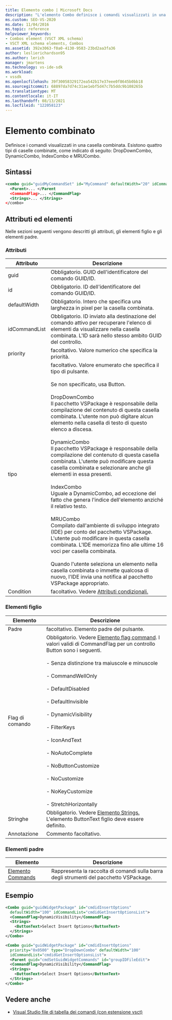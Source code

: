 ```yaml
---
title: Elemento combo | Microsoft Docs
description: "L'elemento Combo definisce i comandi visualizzati in una casella combinata. Sono disponibili quattro tipi: DropDownCombo, DynamicCombo, IndexCombo e MRUCombo."
ms.custom: SEO-VS-2020
ms.date: 11/04/2016
ms.topic: reference
helpviewer_keywords:
- Combos element (VSCT XML schema)
- VSCT XML schema elements, Combos
ms.assetid: 392e3063-f0a0-4130-9583-23bd2aa3fa36
author: leslierichardson95
ms.author: lerich
manager: jmartens
ms.technology: vs-ide-sdk
ms.workload:
- vssdk
ms.openlocfilehash: 39f30058329172ea542b17e37eee0f8645b0bb18
ms.sourcegitcommit: 68897da7d74c31ae1ebf5d47c7b5ddc9b108265b
ms.translationtype: MT
ms.contentlocale: it-IT
ms.lasthandoff: 08/13/2021
ms.locfileid: "122058123"
---
```

# <a name="combo-element"></a>Elemento combinato
Definisce i comandi visualizzati in una casella combinata. Esistono quattro tipi di caselle combinate, come indicato di seguito: DropDownCombo, DynamicCombo, IndexCombo e MRUCombo.

## <a name="syntax"></a>Sintassi

```xml
<combo guid="guidMyCommandSet" id="MyCommand" defaultWidth="20" idCommandList="MyCommandListID" priority="0x102" type="DropDownCombo">
  <Parent>... </Parent
  <CommandFlag>... </CommandFlag>
  <Strings>... </Strings>
</combo>
```

## <a name="attributes-and-elements"></a>Attributi ed elementi
 Nelle sezioni seguenti vengono descritti gli attributi, gli elementi figlio e gli elementi padre.

### <a name="attributes"></a>Attributi

|Attributo|Descrizione|
|---------------|-----------------|
|guid|Obbligatorio. GUID dell'identificatore del comando GUID/ID.|
|id|Obbligatorio. ID dell'identificatore del comando GUID/ID.|
|defaultWidth|Obbligatorio. Intero che specifica una larghezza in pixel per la casella combinata.|
|idCommandList|Obbligatorio. ID inviato alla destinazione del comando attivo per recuperare l'elenco di elementi da visualizzare nella casella combinata. L'ID sarà nello stesso ambito GUID del controllo.|
|priority|facoltativo. Valore numerico che specifica la priorità.|
|tipo|facoltativo. Valore enumerato che specifica il tipo di pulsante.<br /><br /> Se non specificato, usa Button.<br /><br /> DropDownCombo<br /> Il pacchetto VSPackage è responsabile della compilazione del contenuto di questa casella combinata. L'utente non può digitare alcun elemento nella casella di testo di questo elenco a discesa.<br /><br /> DynamicCombo<br /> Il pacchetto VSPackage è responsabile della compilazione del contenuto di questa casella combinata. L'utente può modificare questa casella combinata e selezionare anche gli elementi in essa presenti.<br /><br /> IndexCombo<br /> Uguale a DynamicCombo, ad eccezione del fatto che genera l'indice dell'elemento anziché il relativo testo.<br /><br /> MRUCombo<br /> Compilato dall'ambiente di sviluppo integrato (IDE) per conto del pacchetto VSPackage.  L'utente può modificare in questa casella combinata. L'IDE memorizza fino alle ultime 16 voci per casella combinata.<br /><br /> Quando l'utente seleziona un elemento nella casella combinata o immette qualcosa di nuovo, l'IDE invia una notifica al pacchetto VSPackage appropriato.|
|Condition|facoltativo. Vedere [Attributi condizionali.](../extensibility/vsct-xml-schema-conditional-attributes.md)|

### <a name="child-elements"></a>Elementi figlio

|Elemento|Descrizione|
|-------------|-----------------|
|Padre|facoltativo. Elemento padre del pulsante.|
|Flag di comando|Obbligatorio. Vedere [Elemento flag command](../extensibility/command-flag-element.md). I valori validi di CommandFlag per un controllo Button sono i seguenti.<br /><br /> - Senza distinzione tra maiuscole e minuscole<br /><br /> - CommandWellOnly<br /><br /> - DefaultDisabled<br /><br /> - DefaultInvisible<br /><br /> - DynamicVisibility<br /><br /> - FilterKeys<br /><br /> - IconAndText<br /><br /> - NoAutoComplete<br /><br /> - NoButtonCustomize<br /><br /> - NoCustomize<br /><br /> - NoKeyCustomize<br /><br /> - StretchHorizontally|
|Stringhe|Obbligatorio. Vedere [Elemento Strings.](../extensibility/strings-element.md) L'elemento ButtonText figlio deve essere definito.|
|Annotazione|Commento facoltativo.|

### <a name="parent-elements"></a>Elementi padre

|Elemento|Descrizione|
|-------------|-----------------|
|[Elemento Commands](../extensibility/commands-element.md)|Rappresenta la raccolta di comandi sulla barra degli strumenti del pacchetto VSPackage.|

## <a name="example"></a>Esempio

```xml
<Combo guid="guidWidgetPackage" id="cmdidInsertOptions"
  defaultWidth="100" idCommandList="cmdidGetInsertOptionsList">
  <CommandFlag>DynamicVisibility</CommandFlag>
  <Strings>
    <ButtonText>Select Insert Options</ButtonText>
  </Strings>
</Combo>

<Combo guid="guidWidgetPackage" id="cmdidInsertOptions"
  priority="0x0500" type="DropDownCombo" defaultWidth="100"
  idCommandList="cmdidGetInsertOptionsList">
  <Parent guid="cmdSetGuidWidgetCommands" id="groupIDFileEdit">
  <CommandFlag>DynamicVisibility</CommandFlag>
  <Strings>
    <ButtonText>Select Insert Options</ButtonText>
  </Strings>
</Combo>
```

## <a name="see-also"></a>Vedere anche
- [Visual Studio file di tabella dei comandi (con estensione vsct)](../extensibility/internals/visual-studio-command-table-dot-vsct-files.md)
